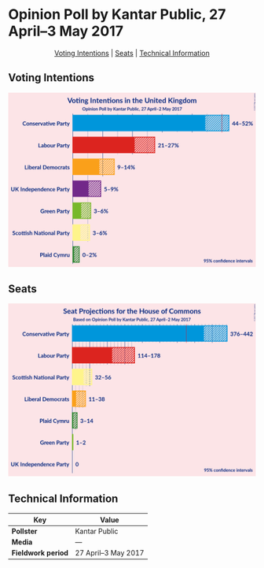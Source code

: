 # Opinion Poll by Kantar Public, 27 April–3 May 2017

<p align="center"><a href="#voting-intentions">Voting Intentions</a> | <a href="#seats">Seats</a> | <a href="#technical-information">Technical Information</a></p>

## Voting Intentions

![Graph with voting intentions not yet produced](2017-05-02-Kantar.png "Voting Intentions")

## Seats

![Graph with seats not yet produced](2017-05-02-Kantar-seats.png "Seats")

## Technical Information

| Key | Value |
|-----|-------|
| **Pollster** | Kantar Public | 
| **Media** | — | 
| **Fieldwork period** | 27 April–3 May 2017 | 

